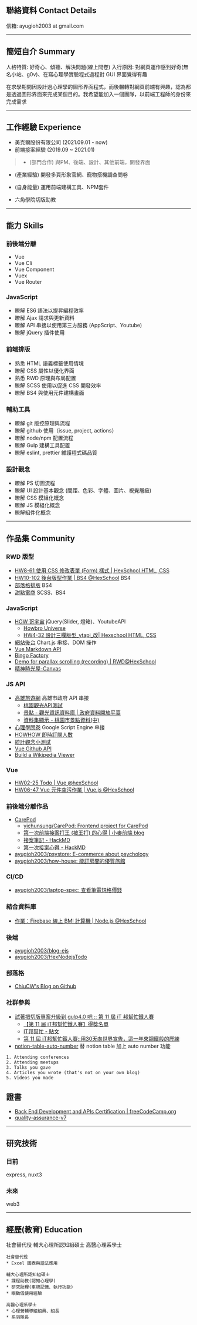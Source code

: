 ## 聯絡資料 Contact Details

信箱: ayugioh2003 at gmail.com

---

## 簡短自介 Summary

人格特質: 好奇心、傾聽、解決問題(線上問卷)
入行原因: 對網頁運作感到好奇(無名小站、g0v)、在寫心理學實驗程式過程對 GUI 界面覺得有趣

在求學期間因設計過心理學的圖形界面程式，而後輾轉對網頁前端有興趣，認為都是透過圖形界面來完成某個目的。我希望能加入一個團隊，以前端工程師的身份來完成需求

---

## 工作經驗 Experience

* 美克爾股份有限公司 (2021.09.01 - now)
* 前端接案經驗 (2019.09 ~ 2021.01)

>   * (部門合作) 與PM、後端、設計、其他前端，開發界面
  * (產業經驗) 開發多頁形象官網、寵物搭機調查問卷
  * (自身能量) 運用前端建構工具、NPM套件

* 六角學院切版助教

---

## 能力 Skills

### 前後端分離

* Vue
* Vue Cli
* Vue Component
* Vuex
* Vue Router

### JavaScript

* 瞭解 ES6 語法以提昇編程效率
* 瞭解 Ajax 請求與更新資料
* 瞭解 API 串接以使用第三方服務 (AppScript、Youtube)
* 瞭解 jQuery 插件使用

### 前端排版

* 熟悉 HTML 語義標籤使用情境
* 瞭解 CSS 屬性以優化界面
* 熟悉 RWD 原理與布局配置
* 瞭解 SCSS 使用以促進 CSS 開發效率
* 瞭解 BS4 與使用元件建構畫面

### 輔助工具

* 瞭解 git 版控原理與流程
* 瞭解 github 使用（issue, project, actions）
* 瞭解 node/npm 配置流程
* 瞭解 Gulp 建構工具配置
* 瞭解 eslint, prettier 維護程式碼品質

### 設計觀念

* 瞭解 PS 切圖流程
* 瞭解 UI 設計基本觀念 (間距、色彩、字體、圖片、視覺層級)
* 瞭解 CSS 模組化概念
* 瞭解 JS 模組化概念
* 瞭解組件化概念

---

## 作品集 Community

### RWD 版型

* [HW8-61 使用 CSS 修改表單 (Form) 樣式 | HexSchool HTML, CSS](https://codepen.io/ayugioh2003/pen/YLeYQL?editors=1100)
* [HW10-102 後台版型作業 | BS4 @HexSchool](https://codepen.io/ayugioh2003/details/ZVyJvz) BS4
* [部落格排版](https://codepen.io/ayugioh2003/pen/BvLpNG?editors=1100) BS4
* [甜點電商](https://github.com/ayugioh2003/Sweataste) SCSS、BS4

### JavaScript

* [HOW 哥宇宙](https://ayugioh2003.github.io/Hex_School/2-jquery/final-project/#) jQuery(Slider,  燈箱)、YoutubeAPI
  * [Howbro Universe](https://glitch.com/~howbro-universe)
  * [HW4-32 設計三欄版型_ytapi_改| Hexschool HTML, CSS](https://codepen.io/ayugioh2003/pen/wmOpPq?editors=1010)
* [網站後台](https://github.com/ayugioh2003/F2E-admin-order) Chart.js 串接、DOM 操作
* [Vue Markdown API](https://codepen.io/ayugioh2003/pen/LoNBxp)
* [Bingo Factory](https://codepen.io/ayugioh2003/pen/pmXoev)
* [Demo for parallax scrolling (recording) | RWD@HexSchool](https://codepen.io/ayugioh2003/pen/eQjXNJ)
* [精神時光屋-Canvas](https://codepen.io/ayugioh2003/pen/BPWBwG?editors=1010)

### JS API

* [高雄旅遊網](https://github.com/ayugioh2003/KaohsiungTravel) 高雄市政府 API 串接
  * [桃園觀光API測試](https://codepen.io/ayugioh2003/pen/oNXZKrZ?editors=1011)
  * [景點 - 觀光資訊資料庫 | 政府資料開放平臺](https://data.gov.tw/dataset/7777)
  * [資料集顯示 - 桃園市景點資料(中)](https://data.tycg.gov.tw/opendata/datalist/datasetMeta?oid=bed8a800-be39-4750-89a6-324b71f5d5fa)
* [心理學問卷](https://github.com/ayugioh2003/chien_forms) Google Script Engine 串接
* [HOWHOW 即時訂閱人數](https://codepen.io/ayugioh2003/pen/vvmBqO?editors=1010)
* [統計觀念小測試](https://codepen.io/ayugioh2003/pen/OGNVrK?editors=1010)
* [Vue Github API](https://codepen.io/ayugioh2003/pen/wbGGVr)
* [Build a Wikipedia Viewer](https://codepen.io/ayugioh2003/pen/vJZBYX)

### Vue

* [HW02-25 Todo | Vue @hexSchool](https://codepen.io/ayugioh2003/pen/ZdBLzw?editors=1011)
* [HW06-47 Vue 元件空污作業 | Vue.js @HexSchool](https://codepen.io/ayugioh2003/pen/YoebyM?editors=1010)

### 前後端分離作品

* [CarePod](https://flycarepod.com/)
  * [yichunsung/CarePod: Frontend project for CarePod](https://github.com/yichunsung/CarePod)
  * [第一次前端接案打王 (被王打) 的心得 | 小麥前端 blog](https://ayugioh2003.github.io/2020/02/first-frontend-case/)
  * [接案筆記 - HackMD](https://hackmd.io/z3Dtcn2-SHCNsAHBA169mA?view)
  * [第一次接案心得 - HackMD](https://hackmd.io/j3wvwq-YTL-9uchc0_IosQ)
* [ayugioh2003/psystore: E-commerce about psychology](https://github.com/ayugioh2003/psystore)
* [ayugioh2003/how-house: 能訂房間的優質旅館](https://github.com/ayugioh2003/how-house)

### CI/CD

* [ayugioh2003/laptop-spec: 查看筆電規格價錢](https://github.com/ayugioh2003/laptop-spec)

### 結合資料庫

* [作業：Firebase 線上 BMI 計算機 | Node.js @HexSchool](https://codepen.io/ayugioh2003/full/abvQBaJ)

### 後端

* [ayugioh2003/blog-ejs](https://github.com/ayugioh2003/blog-ejs)
* [ayugioh2003/HexNodejsTodo](https://github.com/ayugioh2003/HexNodejsTodo)

### 部落格

* [ChiuCW's Blog on Github](https://ayugioh2003.github.io/)

### 社群參與

* [試著把切版專案升級到 gulp4.0 吧 :: 第 11 屆 iT 邦幫忙鐵人賽](https://ithelp.ithome.com.tw/users/20104132/ironman/2921)
  * [【第 11 屆 iT邦幫忙鐵人賽】得獎名單](https://ithelp.ithome.com.tw/announces/48)
  * [IT邦幫忙 - 貼文](https://www.facebook.com/ithelpfans/photos/a.145579275615393/1507821706057803/?type=3&theater)
  * [第 11 屆 iT邦幫忙鐵人賽::用30天向世界宣告，這一年來鋼鐵般的歷練](https://ithelp.ithome.com.tw/2020ironman/reward)
* [notion-table-auto-number](https://github.com/ayugioh2003/notion-table-auto-number) 替 notion table 加上 auto number 功能

```text
1. Attending conferences
2. Attending meetups
3. Talks you gave
4. Articles you wrote (that's not on your own blog)
5. Videos you made
```

## 證書

* [Back End Development and APIs Certification | freeCodeCamp.org](https://www.freecodecamp.org/certification/ayugioh2003/back-end-development-and-apis)
* [quality-assurance-v7](https://www.freecodecamp.org/certification/ayugioh2003/quality-assurance-v7)

---

## 研究技術

### 目前

express, nuxt3

### 未來

web3

---

## 經歷(教育) Education

社會替代役
輔大心理所認知組碩士
高醫心理系學士

```text
社會替代役
* Excel 圖表與語法應用

輔大心理所認知組碩士
* 課程助教(認知心理學)
* 研究助理(車牌記憶、執行功能)
* 眼動儀使用經驗

高醫心理系學士
* 心理營輔導組組員、組長
* 系羽隊長
```
